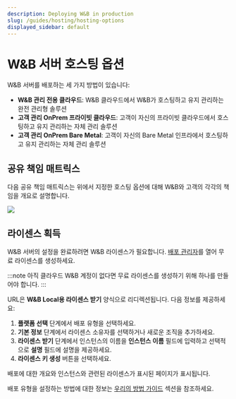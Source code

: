 ```yaml
---
description: Deploying W&B in production
slug: /guides/hosting/hosting-options
displayed_sidebar: default
---
```


# W&B 서버 호스팅 옵션

W&B 서버를 배포하는 세 가지 방법이 있습니다:

- **W&B 관리 전용 클라우드**: W&B 클라우드에서 W&B가 호스팅하고 유지 관리하는 완전 관리형 솔루션
- **고객 관리 OnPrem 프라이빗 클라우드**: 고객이 자신의 프라이빗 클라우드에서 호스팅하고 유지 관리하는 자체 관리 솔루션
- **고객 관리 OnPrem Bare Metal**: 고객이 자신의 Bare Metal 인프라에서 호스팅하고 유지 관리하는 자체 관리 솔루션

## 공유 책임 매트릭스

다음 공유 책임 매트릭스는 위에서 지정한 호스팅 옵션에 대해 W&B와 고객의 각각의 책임을 개요로 설명합니다.

![](/images/hosting/shared_responsibility_matrix.png)

## 라이센스 획득

W&B 서버의 설정을 완료하려면 W&B 라이센스가 필요합니다. [배포 관리자](https://deploy.wandb.ai/deploy)를 열어 무료 라이센스를 생성하세요.

:::note
아직 클라우드 W&B 계정이 없다면 무료 라이센스를 생성하기 위해 하나를 만들어야 합니다.
:::

URL은 **W&B Local용 라이센스 받기** 양식으로 리디렉션됩니다. 다음 정보를 제공하세요:

1. **플랫폼 선택** 단계에서 배포 유형을 선택하세요.
2. **기본 정보** 단계에서 라이센스 소유자를 선택하거나 새로운 조직을 추가하세요.
3. **라이센스 받기** 단계에서 인스턴스의 이름을 **인스턴스 이름** 필드에 입력하고 선택적으로 **설명** 필드에 설명을 제공하세요.
4. **라이센스 키 생성** 버튼을 선택하세요.

배포에 대한 개요와 인스턴스와 관련된 라이센스가 표시된 페이지가 표시됩니다.

배포 유형을 설정하는 방법에 대한 정보는 [우리의 방법 가이드](../how-to-guides/intro.md) 섹션을 참조하세요.